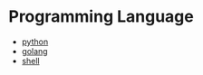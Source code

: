 # Programming Language

- [python](./programming_language/python.md)
- [golang](./programming_language/golang.md)
- [shell](./programming_language/shell.md)